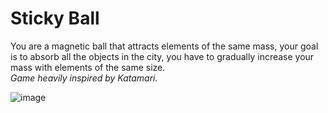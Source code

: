 # Sticky Ball
You are a magnetic ball that attracts elements of the same mass, your goal is to absorb all the objects in the city, you have to gradually increase your mass with elements of the same size.<br/>
_Game heavily inspired by Katamari._

![image](https://user-images.githubusercontent.com/68016784/164942691-b012b20d-36ba-4487-880c-0752ef8e0da9.png)
